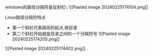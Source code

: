 windows的路径分隔符是反斜杠`\`
![[Pasted image 20240225174104.png]]

Linux路径分隔符特点
- 第一个斜杠代表路径的起点,根目录
- 第二个斜杠开始就是目录之间的一个分隔符号
![[Pasted image 20240225174205.png]]

![[Pasted image 20240225174402.png]]
